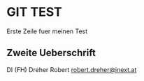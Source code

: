 # GIT TEST
Erste Zeile fuer meinen Test

## Zweite Ueberschrift
DI (FH) Dreher Robert
robert.dreher@inext.at